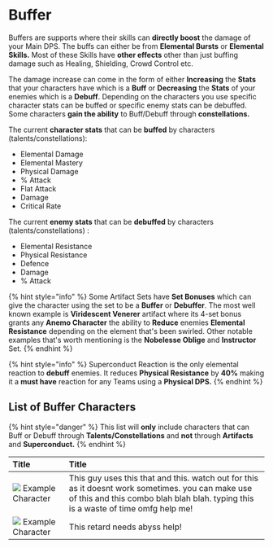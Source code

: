 # Buffer

Buffers are supports where their skills can **directly boost** the damage of your Main DPS. The buffs can either be from **Elemental Bursts** or **Elemental Skills.** Most of these Skills have **other effects** other than just buffing damage such as Healing, Shielding, Crowd Control etc.

The damage increase can come in the form of either **Increasing** the **Stats** that your characters have which is a **Buff** or **Decreasing** the **Stats** of your enemies which is a **Debuff**. Depending on the characters you use specific character stats can be buffed or specific enemy stats can be debuffed. Some characters **gain the ability** to Buff/Debuff through **constellations.**

The current **character stats** that can be **buffed** by characters \(talents/constellations\):

* Elemental Damage
* Elemental Mastery
* Physical Damage
* % Attack
* Flat Attack
* Damage
* Critical Rate

The current **enemy stats** that can be **debuffed** by characters \(talents/constellations\) :

* Elemental Resistance
* Physical Resistance
* Defence
* Damage
* % Attack

{% hint style="info" %}
Some Artifact Sets have **Set Bonuses** which can give the character using the set to be a **Buffer** or **Debuffer**. The most well known example is **Viridescent Venerer** artifact where its 4-set bonus grants any **Anemo Character** the ability to **Reduce** enemies **Elemental Resistance** depending on the element that's been swirled. Other notable examples that's worth mentioning is the **Nobelesse Oblige** and **Instructor** Set.
{% endhint %}

{% hint style="info" %}
Superconduct Reaction is the only elemental reaction to **debuff** enemies. It reduces **Physical Resistance** by **40%** making it a **must have** reaction for any Teams using a **Physical DPS.**
{% endhint %}



## List of Buffer Characters <a id="list-of-burst-sub-dps-characters"></a>

{% hint style="danger" %}
This list will **only** include characters that can Buff or Debuff through **Talents/Constellations** and **not** through **Artifacts** and **Superconduct.**
{% endhint %}

| ​Title | ​Title |
| :--- | :--- |
| ​​![](https://firebasestorage.googleapis.com/v0/b/gitbook-28427.appspot.com/o/assets%2F-MW6Wy1uez9Det_qarNh%2F-MWRyHm4saCxH-MmKFmu%2F-MWS4pUrKAMDACt8MmDc%2Fui_avataricon_aether.png?alt=media&token=c8dd0c4b-b055-4182-90c9-13c100f5f64f) Example Character | This guy uses this that and this. watch out for this as it doesnt work sometimes. you can make use of this and this combo blah blah blah. typing this is a waste of time omfg help me! |
| ​​![](https://firebasestorage.googleapis.com/v0/b/gitbook-28427.appspot.com/o/assets%2F-MW6Wy1uez9Det_qarNh%2F-MWRyHm4saCxH-MmKFmu%2F-MWS4pUrKAMDACt8MmDc%2Fui_avataricon_aether.png?alt=media&token=c8dd0c4b-b055-4182-90c9-13c100f5f64f) Example Character | This retard needs abyss help! |

